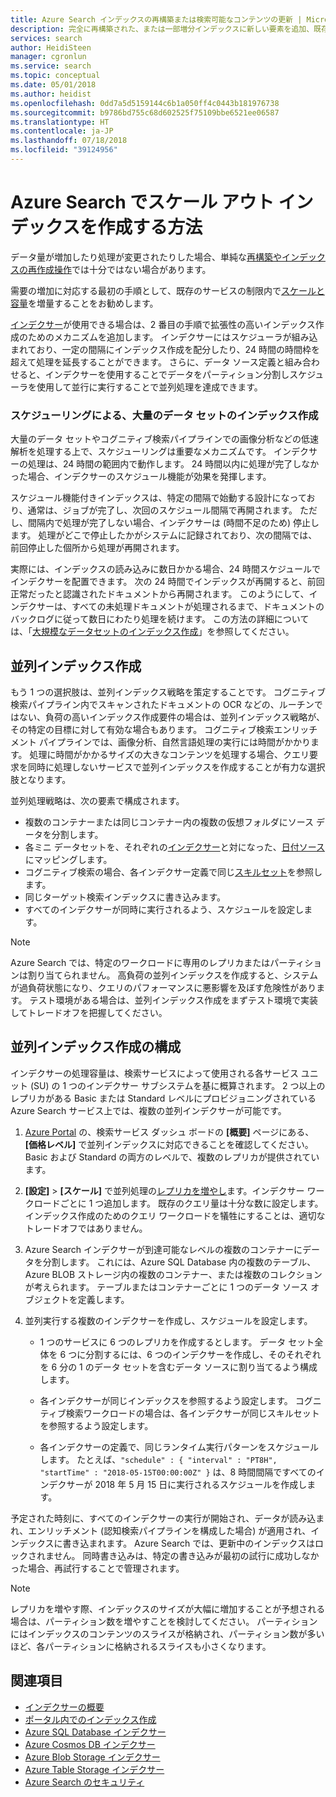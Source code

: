 ```yaml
---
title: Azure Search インデックスの再構築または検索可能なコンテンツの更新 | Microsoft Docs
description: 完全に再構築された、または一部増分インデックスに新しい要素を追加、既存の要素またはドキュメントを更新、または古いドキュメントを削除して、Azure Search インデックスを更新します。
services: search
author: HeidiSteen
manager: cgronlun
ms.service: search
ms.topic: conceptual
ms.date: 05/01/2018
ms.author: heidist
ms.openlocfilehash: 0dd7a5d5159144c6b1a050ff4c0443b181976738
ms.sourcegitcommit: b9786bd755c68d602525f75109bbe6521ee06587
ms.translationtype: HT
ms.contentlocale: ja-JP
ms.lasthandoff: 07/18/2018
ms.locfileid: "39124956"
---
```

# <a name="how-to-scale-out-indexing-in-azure-search"></a>Azure Search でスケール アウト インデックスを作成する方法

データ量が増加したり処理が変更されたりした場合、単純な[再構築やインデックスの再作成操作](search-howto-reindex.md)では十分ではない場合があります。 

需要の増加に対応する最初の手順として、既存のサービスの制限内で[スケールと容量](search-capacity-planning.md)を増量することをお勧めします。 

[インデクサー](search-indexer-overview.md)が使用できる場合は、2 番目の手順で拡張性の高いインデックス作成のためのメカニズムを追加します。 インデクサーにはスケジューラが組み込まれており、一定の間隔にインデックス作成を配分したり、24 時間の時間枠を超えて処理を延長することができます。 さらに、データ ソース定義と組み合わせると、インデクサーを使用することでデータをパーティション分割しスケジューラを使用して並行に実行することで並列処理を達成できます。

### <a name="scheduled-indexing-for-large-data-sets"></a>スケジューリングによる、大量のデータ セットのインデックス作成

大量のデータ セットやコグニティブ検索パイプラインでの画像分析などの低速解析を処理する上で、スケジューリングは重要なメカニズムです。 インデクサーの処理は、24 時間の範囲内で動作します。 24 時間以内に処理が完了しなかった場合、インデクサーのスケジュール機能が効果を発揮します。 

スケジュール機能付きインデックスは、特定の間隔で始動する設計になっており、通常は、ジョブが完了し、次回のスケジュール間隔で再開されます。 ただし、間隔内で処理が完了しない場合、インデクサーは (時間不足のため) 停止します。 処理がどこで停止したかがシステムに記録されており、次の間隔では、前回停止した個所から処理が再開されます。 

実際には、インデックスの読み込みに数日かかる場合、24 時間スケジュールでインデクサーを配置できます。 次の 24 時間でインデックスが再開すると、前回正常だったと認識されたドキュメントから再開されます。 このようにして、インデクサーは、すべての未処理ドキュメントが処理されるまで、ドキュメントのバックログに従って数日にわたり処理を続けます。 この方法の詳細については、「[大規模なデータセットのインデックス作成](search-howto-indexing-azure-blob-storage.md#indexing-large-datasets)」を参照してください。

<a name="parallel-indexing"></a>

## <a name="parallel-indexing"></a>並列インデックス作成

もう 1 つの選択肢は、並列インデックス戦略を策定することです。 コグニティブ検索パイプライン内でスキャンされたドキュメントの OCR などの、ルーチンではない、負荷の高いインデックス作成要件の場合は、並列インデックス戦略が、その特定の目標に対して有効な場合もあります。 コグニティブ検索エンリッチメント パイプラインでは、画像分析、自然言語処理の実行には時間がかかります。 処理に時間がかかるサイズの大きなコンテンツを処理する場合、クエリ要求を同時に処理しないサービスで並列インデックスを作成することが有力な選択肢となります。 

並列処理戦略は、次の要素で構成されます。

+ 複数のコンテナーまたは同じコンテナー内の複数の仮想フォルダにソース データを分割します。 
+ 各ミニ データセットを、それぞれの[インデクサー](https://docs.microsoft.com/rest/api/searchservice/create-indexer)と対になった、[日付ソース](https://docs.microsoft.com/rest/api/searchservice/create-data-source)にマッピングします。
+ コグニティブ検索の場合、各インデクサー定義で同じ[スキルセット](https://docs.microsoft.com/rest/api/searchservice/create-skillset)を参照します。
+ 同じターゲット検索インデックスに書き込みます。 
+ すべてのインデクサーが同時に実行されるよう、スケジュールを設定します。

> [!Note]
> Azure Search では、特定のワークロードに専用のレプリカまたはパーティションは割り当てられません。 高負荷の並列インデックスを作成すると、システムが過負荷状態になり、クエリのパフォーマンスに悪影響を及ぼす危険性があります。 テスト環境がある場合は、並列インデックス作成をまずテスト環境で実装してトレードオフを把握してください。

## <a name="configure-parallel-indexing"></a>並列インデックス作成の構成

インデクサーの処理容量は、検索サービスによって使用される各サービス ユニット (SU) の 1 つのインデクサー サブシステムを基に概算されます。 2 つ以上のレプリカがある Basic または Standard レベルにプロビジョニングされている Azure Search サービス上では、複数の並列インデクサーが可能です。 

1. [Azure Portal](https://portal.azure.com) の、検索サービス ダッシュ ボードの **[概要]** ページにある、**[価格レベル]** で並列インデックスに対応できることを確認してください。 Basic および Standard の両方のレベルで、複数のレプリカが提供されています。

2. **[設定]** > **[スケール]** で並列処理の[レプリカを増やし](search-capacity-planning.md)ます。インデクサー ワークロードごとに 1 つ追加します。 既存のクエリ量は十分な数に設定します。 インデックス作成のためのクエリ ワークロードを犠牲にすることは、適切なトレードオフではありません。

3. Azure Search インデクサーが到達可能なレベルの複数のコンテナーにデータを分割します。 これには、Azure SQL Database 内の複数のテーブル、Azure BLOB ストレージ内の複数のコンテナー、または複数のコレクションが考えられます。 テーブルまたはコンテナーごとに 1 つのデータ ソース オブジェクトを定義します。

4. 並列実行する複数のインデクサーを作成し、スケジュールを設定します。

   + 1 つのサービスに 6 つのレプリカを作成するとします。 データ セット全体を 6 つに分割するには、6 つのインデクサーを作成し、そのそれぞれを 6 分の 1 のデータ セットを含むデータ ソースに割り当てるよう構成します。 

   + 各インデクサーが同じインデックスを参照するよう設定します。 コグニティブ検索ワークロードの場合は、各インデクサーが同じスキルセットを参照するよう設定します。

   + 各インデクサーの定義で、同じランタイム実行パターンをスケジュールします。 たとえば、`"schedule" : { "interval" : "PT8H", "startTime" : "2018-05-15T00:00:00Z" }` は、8 時間間隔ですべてのインデクサーが 2018 年 5 月 15 日に実行されるスケジュールを作成します。

予定された時刻に、すべてのインデクサーの実行が開始され、データが読み込まれ、エンリッチメント (認知検索パイプラインを構成した場合) が適用され、インデックスに書き込まれます。 Azure Search では、更新中のインデックスはロックされません。 同時書き込みは、特定の書き込みが最初の試行に成功しなかった場合、再試行することで管理されます。

> [!Note]
> レプリカを増やす際、インデックスのサイズが大幅に増加することが予想される場合は、パーティション数を増やすことを検討してください。 パーティションにはインデックスのコンテンツのスライスが格納され、パーティション数が多いほど、各パーティションに格納されるスライスも小さくなります。

## <a name="see-also"></a>関連項目

+ [インデクサーの概要](search-indexer-overview.md)
+ [ポータル内でのインデックス作成](search-import-data-portal.md)
+ [Azure SQL Database インデクサー](search-howto-connecting-azure-sql-database-to-azure-search-using-indexers.md)
+ [Azure Cosmos DB インデクサー](search-howto-index-cosmosdb.md)
+ [Azure Blob Storage インデクサー](search-howto-indexing-azure-blob-storage.md)
+ [Azure Table Storage インデクサー](search-howto-indexing-azure-tables.md)
+ [Azure Search のセキュリティ](search-security-overview.md)